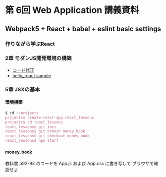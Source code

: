 # 第 6回 Web Application 講義資料

## Webpack5 + React + babel + eslint basic settings

### 作りながら学ぶReact 

### 2章 モダンJS開発環境の構築

- [コード修正](./fixedsamplecode.md)
- [hello_react sample](../sample/hello_react)

### 5章 JSXの基本

#### 環境構築

```js
$ cd ~/projects
projects$ create-react-app react_lessons
projects$ cd react_lessons
react_lessons$ git init
react_lessons$ git branch money_book
react_lessons$ git checkout money_book
react_lessons$ npm start
```

####  money_book

教科書 p92-93 のコードを App.js および App.css に書き写して ブラウザで確認せよ